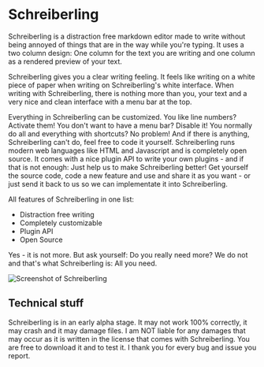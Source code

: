# Schreiberling

Schreiberling is a distraction free markdown editor made to write without being annoyed of things that are in the way while you're typing. It uses a two column design: One column for the text you are writing and one column as a rendered preview of your text.

Schreiberling gives you a clear writing feeling. It feels like writing on a white piece of paper when writing on Schreiberling's white interface. When writing with Schreiberling, there is nothing more than you, your text and a very nice and clean interface with a menu bar at the top.

Everything in Schreiberling can be customized. You like line numbers? Activate them! You don't want to have a menu bar? Disable it! You normally do all and everything with shortcuts? No problem! And if there is anything, Schreiberling can't do, feel free to code it yourself. Schreiberling runs modern web languages like HTML and Javascript and is completely open source. It comes with a nice plugin API to write your own plugins - and if that is not enough: Just help us to make Schreiberling better! Get yourself the source code, code a new feature and use and share it as you want - or just send it back to us so we can implementate it into Schreiberling.

All features of Schreiberling in one list:

* Distraction free writing
* Completely customizable
* Plugin API
* Open Source

Yes - it is not more. But ask yourself: Do you really need more? We do not and that's what Schreiberling is: All you need.

![Screenshot of Schreiberling](http://abload.de/img/screenshotdtylr.png)

## Technical stuff

Schreiberling is in an early alpha stage. It may not work 100% correctly, it may crash and it may damage files. I am NOT liable for any damages that may occur as it is written in the license that comes with Schreiberling.
You are free to download it and to test it. I thank you for every bug and issue you report.
